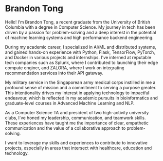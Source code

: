 # Brandon Tong

Hello! I'm Brandon Tong, a recent graduate from the University of British Columbia with a degree in Computer Science. My journey in tech has been driven by a passion for problem-solving and a deep interest in the potential of machine learning systems and high performance backend engineering.

During my academic career, I specialized in AI/ML and distributed systems, and gained hands-on experience with Python, Flask, TensorFlow, PyTorch, and Docker in various projects and internships. I've interned at reputable tech companies such as Splunk, where I contributed to launching their edge compute enginer, and ZALORA, where I work on integrating recommendation services into their API gateway.

My military service in the Singaporean army medical corps instilled in me a profound sense of mission and a commitment to serving a purpose greater. This intentionality drives my interest in applying technology to impactful endeavour, which is reflected in my academic pursuits in bioinformatics and graduate-level courses in Advanced Machine Learning and NLP.

As a Computer Science TA and president of two high-activity university clubs, I've honed my leadership, communication, and teamwork skills. These experiences have taught me the importance of clear, empathetic communication and the value of a collaborative approach to problem-solving.

I want to leverage my skills and experiences to contribute to innovative projects, especially in areas that intersect with healthcare, education and technology.
